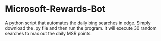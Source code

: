 # Microsoft-Rewards-Bot
A python script that automates the daily bing searches in edge. Simply download the .py file and then run the program. It will execute 30 random searches to max out the daily MSR points.
